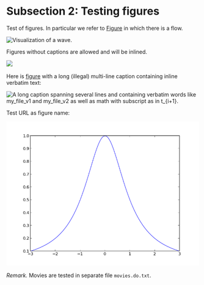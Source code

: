 <!-- !split -->
<!-- jupyter-book 02_02_testdoc.md -->
# Subsection 2: Testing figures

<div id="subsec:ex"></div>

Test of figures. In particular we refer to [Figure](fig:impact.html#fig:impact) in which
there is a flow.

<!-- <img src="testfigs/wave1D.png" width="200"><p><em>Visualization **of** a *wave*. <div id="fig:impact"></div></em></p> -->
![<p><em>Visualization **of** a *wave*. <div id="fig:impact"></div></em></p>](testfigs/wave1D.png)

Figures without captions are allowed and will be inlined.

<!-- <img src="testfigs/wave1D.png" width="200"> -->
![](testfigs/wave1D.png)

<!-- Test multi-line caption in figure with sidecap=True -->

Here is [figure](myfig.html#myfig) with a long (illegal) multi-line caption
containing inline verbatim text:

<!-- <img src="testfigs/wave1D.png" width="500"><p><em>A long caption spanning several lines and containing verbatim words like `my_file_v1` and `my_file_v2` as well as math with subscript as in $t_{i+1}$. <div id="myfig"></div></em></p> -->
![<p><em>A long caption spanning several lines and containing verbatim words like `my_file_v1` and `my_file_v2` as well as math with subscript as in $t_{i+1}$. <div id="myfig"></div></em></p>](testfigs/wave1D.png)

<!-- Must be a blank line after MOVIE or FIGURE to detect this problem -->

Test URL as figure name:

<!-- <img src="https://raw.githubusercontent.com/doconce/doconce_doc/main/src/blog/f_plot.png" width="500"> -->
![](https://raw.githubusercontent.com/doconce/doconce_doc/main/src/blog/f_plot.png)

<!-- Test wikimedia type of files that otherwise reside in subdirs -->

*Remark.*
Movies are tested in separate file `movies.do.txt`.

<!-- Somewhat challenging heading with latex math, \t, \n, ? and parenthesis -->

